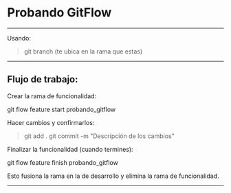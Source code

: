 # Probando GitFlow

---

Usando:

>git branch (te ubica en la rama que estas)

---

## Flujo de trabajo:

Crear la rama de funcionalidad:

git flow feature start probando_gitflow

Hacer cambios y confirmarlos:

>git add .
>git commit -m "Descripción de los cambios"

Finalizar la funcionalidad (cuando termines):

git flow feature finish probando_gitflow

Esto fusiona la rama en la de desarrollo y elimina la rama de funcionalidad.

---

